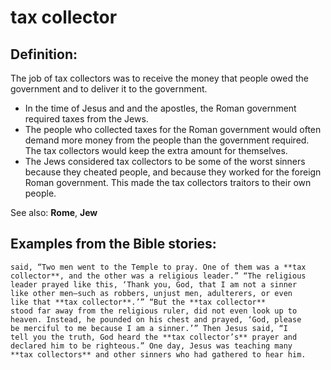 tax collector
=============

Definition:
-----------

The job of tax collectors was to receive the money that people owed the
government and to deliver it to the government.

-   In the time of Jesus and and the apostles, the Roman government
    required taxes from the Jews.
-   The people who collected taxes for the Roman government would often
    demand more money from the people than the government required. The
    tax collectors would keep the extra amount for themselves.
-   The Jews considered tax collectors to be some of the worst sinners
    because they cheated people, and because they worked for the foreign
    Roman government. This made the tax collectors traitors to their
    own people.

See also: **Rome**, **Jew**

Examples from the Bible stories:
--------------------------------

    said, “Two men went to the Temple to pray. One of them was a **tax
    collector**, and the other was a religious leader.” “The religious
    leader prayed like this, ‘Thank you, God, that I am not a sinner
    like other men—such as robbers, unjust men, adulterers, or even
    like that **tax collector**.’” “But the **tax collector**
    stood far away from the religious ruler, did not even look up to
    heaven. Instead, he pounded on his chest and prayed, ‘God, please
    be merciful to me because I am a sinner.’” Then Jesus said, “I
    tell you the truth, God heard the **tax collector’s** prayer and
    declared him to be righteous.” One day, Jesus was teaching many
    **tax collectors** and other sinners who had gathered to hear him.
